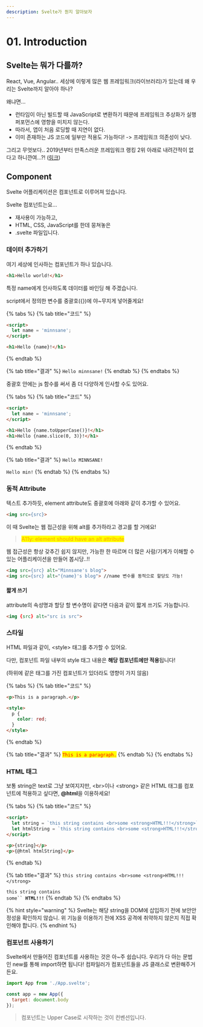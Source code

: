 ```yaml
---
description: Svelte가 뭔지 알아보자
---
```


# 01. Introduction

## Svelte는 뭐가 다를까?

React, Vue, Angular.. 세상에 이렇게 많은 웹 프레임워크(라이브러리)가 있는데 왜 우리는 Svelte까지 알아야 하나?

왜냐면...

* 런타임이 아닌 빌드할 때 JavaScript로 변환하기 때문에 프레임워크 추상화가 실행 퍼포먼스에 영향을 미치지 않는다.
* 따라서, 앱이 처음 로딩할 때 지연이 없다.
* 이미 존재하는 JS 코드에 일부만 적용도 가능하다! -> 프레임워크 의존성이 낮다.

그리고 무엇보다.. 2019년부터 만족스러운 프레임워크 랭킹 2위 아래로 내려간적이 없다고 하니깐여...?! ([링크](https://2021.stateofjs.com/en-US/libraries/front-end-frameworks))

## Component

Svelte 어플리케이션은 컴포넌트로 이루어져 있습니다.

Svelte 컴포넌트는요...

* 재사용이 가능하고,
* HTML, CSS, JavaScript를 한데 뭉쳐놓은
* .svelte 파일입니다.

### 데이터 추가하기

여기 세상에 인사하는 컴포넌트가 하나 있습니다.

```html
<h1>Hello world!</h1>
```

특정 name에게 인사하도록 데이터를 바인딩 해 주겠습니다.

script에서 정의한 변수를 중괄호({})에 야\~무지게 넣어줄게요!

{% tabs %}
{% tab title="코드" %}
```html
<script>
  let name = 'minnsane';
</script>

<h1>Hello {name}!</h1>
```
{% endtab %}

{% tab title="결과" %}
`Hello minnsane!`
{% endtab %}
{% endtabs %}

중괄호 안에는 js 함수를 써서 좀 더 다양하게 인사할 수도 있어요.

{% tabs %}
{% tab title="코드" %}
```html
<script>
  let name = 'minnsane';
</script>

<h1>Hello {name.toUpperCase()}!</h1>
<h1>Hello {name.slice(0, 3)}!</h1>
```
{% endtab %}

{% tab title="결과" %}
`Hello MINNSANE!`

`Hello min!`
{% endtab %}
{% endtabs %}

### 동적 Attribute

텍스트 추가하듯, element attribute도 중괄호에 아래와 같이 추가할 수 있어요.

```html
<img src={src}>
```

이 때 Svelte는 웹 접근성을 위해 alt를 추가하라고 경고를 할 거에요!

> <mark style="color:orange;">A11y:  element should have an alt attribute</mark>

웹 접근성은 항상 갖추긴 쉽지 않지만, 가능한 한 따르며 더 많은 사람/기계가 이해할 수 있는 어플리케이션을 만들어 봅시당..!!

```html
<img src={src} alt="Minnsane's blog">
<img src={src} alt="{name}'s blog"> //name 변수를 동적으로 할당도 가능!
```

#### 짧게 쓰기

attribute의 속성명과 할당 할 변수명이 같다면 다음과 같이 짧게 쓰기도 가능합니다.

```html
<img {src} alt="src is src">
```

### 스타일

HTML 파일과 같이, \<style> 태그를 추가할 수 있어요.

다만, 컴포넌트 파일 내부의 style 태그 내용은 **해당 컴포넌트에만 적용**됩니다!

(하위에 같은 태그를 가진 컴포넌트가 있더라도 영향이 가지 않음)

{% tabs %}
{% tab title="코드" %}
```html
<p>This is a paragraph.</p>

<style>
  p {
    color: red;
  }
</style>
```
{% endtab %}

{% tab title="결과" %}
<mark style="color:red;">`This is a paragraph.`</mark>
{% endtab %}
{% endtabs %}

### HTML 태그

보통 string은 text로 그냥 보여지지만, \<br>이나 \<strong> 같은 HTML 태그를 컴포넌트에 적용하고 싶다면, **@html**을 이용하세요!

{% tabs %}
{% tab title="코드" %}
```html
<script>
  let string = `this string contains <br>some <strong>HTML!!!</strong>`;
  let htmlString = `this string contains <br>some <strong>HTML!!!</strong>`;
</script>

<p>{string}</p>
<p>{@html htmlString}</p>
```
{% endtab %}

{% tab title="결과" %}
`this string contains <br>some <strong>HTML!!!</strong>`

`this string contains`\
`some`` `**`HTML!!!`**
{% endtab %}
{% endtabs %}

{% hint style="warning" %}
Svelte는 해당 string을 DOM에 삽입하기 전에 보안안정성을 확인하지 않습니. 위 기능을 이용하기 전에 XSS 공격에 취약하지 않은지 직접 확인해야 합니다.
{% endhint %}

### 컴포넌트 사용하기

Svelte에서 만들어진 컴포넌트를 사용하는 것은 아\~주 쉽습니다. 우리가 다 아는 문법인 new를 통해 import하면 됩니다! 컴파일러가 컴포넌트들을 JS 클래스로 변환해주거든요.

```javascript
import App from './App.svelte';

const app = new App({
  target: document.body
});
```

> 컴포넌트는 Upper Case로 시작하는 것이 컨벤션입니다.